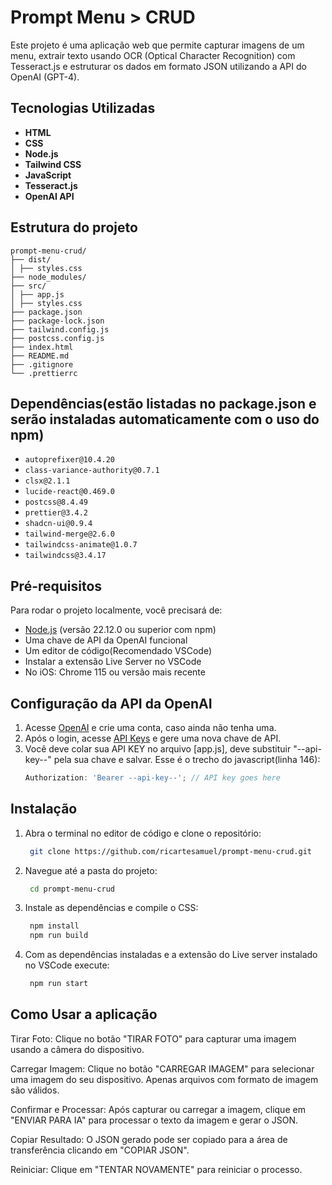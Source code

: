 # Prompt Menu > CRUD

Este projeto é uma aplicação web que permite capturar imagens de um menu, extrair texto usando OCR (Optical Character Recognition) com Tesseract.js
e estruturar os dados em formato JSON utilizando a API do OpenAI (GPT-4).

## Tecnologias Utilizadas

- **HTML**
- **CSS**
- **Node.js**
- **Tailwind CSS**
- **JavaScript**
- **Tesseract.js**
- **OpenAI API**

## Estrutura do projeto

```
prompt-menu-crud/
├── dist/
│ ├── styles.css
├── node_modules/
├── src/
│ ├── app.js
│ ├── styles.css
├── package.json
├── package-lock.json
├── tailwind.config.js
├── postcss.config.js
├── index.html
├── README.md
├── .gitignore
└── .prettierrc
```

## Dependências(estão listadas no package.json e serão instaladas automaticamente com o uso do npm)

- `autoprefixer@10.4.20`
- `class-variance-authority@0.7.1`
- `clsx@2.1.1`
- `lucide-react@0.469.0`
- `postcss@8.4.49`
- `prettier@3.4.2`
- `shadcn-ui@0.9.4`
- `tailwind-merge@2.6.0`
- `tailwindcss-animate@1.0.7`
- `tailwindcss@3.4.17`

## Pré-requisitos

Para rodar o projeto localmente, você precisará de:

- [Node.js](https://nodejs.org/en/download) (versão 22.12.0 ou superior com npm)
- Uma chave de API da OpenAI funcional
- Um editor de código(Recomendado VSCode)
- Instalar a extensão Live Server no VSCode
- No iOS: Chrome 115 ou versão mais recente

## Configuração da API da OpenAI

1. Acesse [OpenAI](https://platform.openai.com/signup) e crie uma conta, caso ainda não tenha uma.
2. Após o login, acesse [API Keys](https://platform.openai.com/account/api-keys) e gere uma nova chave de API.
3. Você deve colar sua API KEY no arquivo [app.js], deve substituir "--api-key--" pela sua chave e salvar. Esse é o trecho do javascript(linha 146):
   ```javascript
   Authorization: 'Bearer --api-key--'; // API key goes here
   ```

## Instalação

1. Abra o terminal no editor de código e clone o repositório:

   ```bash
    git clone https://github.com/ricartesamuel/prompt-menu-crud.git
   ```

2. Navegue até a pasta do projeto:

   ```bash
    cd prompt-menu-crud
   ```

3. Instale as dependências e compile o CSS:
   ```bash
    npm install
    npm run build
   ```
4. Com as dependências instaladas e a extensão do Live server instalado no VSCode execute:
   ```bash
    npm run start
   ```

## Como Usar a aplicação

Tirar Foto:
Clique no botão "TIRAR FOTO" para capturar uma imagem usando a câmera do dispositivo.

Carregar Imagem:
Clique no botão "CARREGAR IMAGEM" para selecionar uma imagem do seu dispositivo. Apenas arquivos com formato de imagem são válidos.

Confirmar e Processar:
Após capturar ou carregar a imagem, clique em "ENVIAR PARA IA" para processar o texto da imagem e gerar o JSON.

Copiar Resultado:
O JSON gerado pode ser copiado para a área de transferência clicando em "COPIAR JSON".

Reiniciar:
Clique em "TENTAR NOVAMENTE" para reiniciar o processo.
